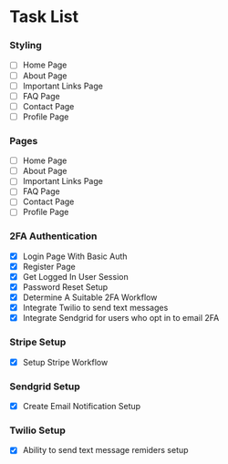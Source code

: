 # Task List

### Styling
- [ ] Home Page
- [ ] About Page
- [ ] Important Links Page 
- [ ] FAQ Page 
- [ ] Contact Page
- [ ] Profile Page

### Pages
- [ ] Home Page
- [ ] About Page
- [ ] Important Links Page 
- [ ] FAQ Page 
- [ ] Contact Page
- [ ] Profile Page

### 2FA Authentication
- [x] Login Page With Basic Auth
- [x] Register Page
- [x] Get Logged In User Session 
- [x] Password Reset Setup
- [x] Determine A Suitable 2FA Workflow 
- [x] Integrate Twilio to send text messages
- [x] Integrate Sendgrid for users who opt in to email 2FA

### Stripe Setup
- [x] Setup Stripe Workflow

### Sendgrid Setup
- [x] Create Email Notification Setup

### Twilio Setup
- [x] Ability to send text message remiders setup





